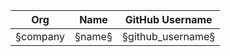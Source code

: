 | Org                    | Name                                      | GitHub Username        |
| -----------------------| ------------------------------------------| -----------------------|
| §company | §name§ | §github_username§ |

